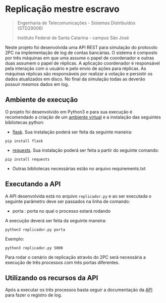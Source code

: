 # Replicação mestre escravo

> Engenharia de Telecomunicações - Sistemas Distribuídos (STD29006)
>
> Instituto Federal de Santa Catarina - campus São José

Neste projeto foi desenvolvida uma API REST para simulação do protocolo 2PC na implementação de log de contas bancárias.
O sistema é composto por três máquinas em que uma assume o papel de coordenador e outras duas assumem o papel de réplicas. 
A aplicação coordenador é responsável pela interação com o usuário e pelo envio de ações para réplicas. As máquinas réplicas
são responsáveis por realizar a votação e persistir os dados atualizados em disco. No final da simulação todas as deverão possuir
mesmos dados em log.

## Ambiente de execução

O projeto foi desenvolvido em Python3 e para sua execução é recomendado a criação de um [ambiente virtual](https://packaging.python.org/guides/installing-using-pip-and-virtual-environments/) e a instalação das
seguintes bibliotecas python:

* [flask](https://flask-ptbr.readthedocs.io/en/latest/installation.html). Sua instalação poderá ser feita da seguinte maneira:
```
pip install flask
```

* [requests](https://requests.readthedocs.io/pt_BR/latest/user/install.html). Sua instalação poderá ser feita a partir do seguinte comando:
```
pip install requests
```
* Outras bibliotecas necessárias estão no arquivo requirements.txt

## Executando a API

A API desenvolvida está no arquivo `replicador.py` e ao ser executada o seguinte parâmetro deve ser passados na linha de comando:
* porta : porta no qual o processo estará rodando

A execução deverá ser feita da seguinte maneira:
```
python3 replicador.py porta
```
Exemplo:
```
python3 replicador.py 5000
```
Para rodar o cenário de replicação através do 2PC será necessária a execução de três processos com três portas diferentes.

## Utilizando os recursos da API

Após a executar os três processos basta seguir a documentação da [API](https://github.com/STD29006-classroom/2019-02-projeto-pratico-02-sarom-torres/blob/master/apiary.apib) para fazer o registro de log. 

